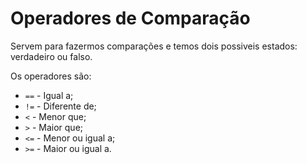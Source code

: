 # Operadores de Comparação

Servem para fazermos comparações e temos dois possiveis estados: verdadeiro ou falso.

Os operadores são:

* `==` - Igual a;
* `!=` - Diferente de;
* `<` - Menor que;
* `>` - Maior que;
* `<=` - Menor ou igual a;
* `>=` - Maior ou igual a.
